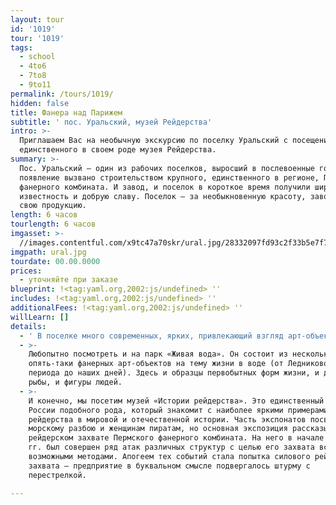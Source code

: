 ```yaml
---
layout: tour
id: '1019'
tour: '1019'
tags:
  - school
  - 4to6
  - 7to8
  - 9to11
permalink: /tours/1019/
hidden: false
title: Фанера над Парижем
subtitle: ' пос. Уральский, музей Рейдерства'
intro: >-
  Приглашаем Вас на необычную экскурсию по поселку Уральский с посещением
  единственного в своем роде музея Рейдерства.
summary: >-
  Пос. Уральский – один из рабочих поселков, выросший в послевоенные годы. Его
  появление вызвано строительством крупного, единственного в регионе, Пермского
  фанерного комбината. И завод, и поселок в короткое время получили широкую
  известность и добрую славу. Поселок – за необыкновенную красоту, завод – за
  свою продукцию.
length: 6 часов
tourlength: 6 часов
imgasset: >-
  //images.contentful.com/x9tc47a70skr/ural.jpg/28332097fd93c2f33b5e7f735a3a2e11/ural.jpg
imgpath: ural.jpg
tourdate: 00.00.0000
prices:
  - уточняйте при заказе
blueprint: !<tag:yaml.org,2002:js/undefined> ''
includes: !<tag:yaml.org,2002:js/undefined> ''
additionalFees: !<tag:yaml.org,2002:js/undefined> ''
willLearn: []
details:
  - ' В поселке много современных, ярких, привлекающий взгляд арт-объектов. Так, например, мы увидим фанерную Эйфелеву башню, раскрашенную во все цвета радуги. Градообразующее предприятие поселка Уральский - фанерный комбинат. Местные уже придумали примету - перед важными событиями они идут к башне, чтобы не пролететь как фанера над Парижем.'
  - >-
    Любопытно посмотреть и на парк «Живая вода». Он состоит из нескольких
    опять-таки фанерных арт-объектов на тему жизни в воде (от Ледникового
    периода до наших дней). Здесь и образцы первобытных форм жизни, и диковинные
    рыбы, и фигуры людей.
  - >-
    И конечно, мы посетим музей «Истории рейдерства». Это единственный музей в
    России подобного рода, который знакомит с наиболее яркими примерами
    рейдерства в мировой и отечественной истории. Часть экспонатов посвящена
    морскому разбою и женщинам пиратам, но основная экспозиция рассказывает о
    рейдерском захвате Пермского фанерного комбината. На него в начале 2000-х
    гг. был совершен ряд атак различных структур с целью его захвата всеми
    возможными методами. Апогеем тех событий стала попытка силового рейдерского
    захвата – предприятие в буквальном смысле подвергалось штурму с
    перестрелкой. 

---
```

